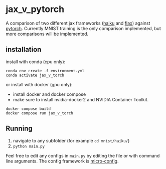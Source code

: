 # jax_v_pytorch

A comparison of two different jax frameworks ([haiku](https://dm-haiku.readthedocs.io/en/latest/) and [flax](https://flax.readthedocs.io/en/latest/overview.html)) against [pytorch](https://pytorch.org). Currently MNIST training is the only comparison implemented, but more comparisons will be implemented.

## installation

install with conda (cpu only):

``` shell
conda env create -f environment.yml
conda activate jax_v_torch
```

or install with docker (gpu only):

* install docker and docker compose
* make sure to install nvidia-docker2 and NVIDIA Container Toolkit.
``` shell
docker compose build
docker compose run jax_v_torch
```
## Running

1. navigate to any subfolder (for example `cd mnist/haiku/`)
2. `python main.py`

Feel free to edit any configs in `main.py` by editing the file or with command line arguments. The config framework is [micro-config](https://github.com/Sea-Snell/micro_config).
